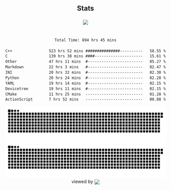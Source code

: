 


<div align="center">

## Stats
<img style="margin: 5px;" src="https://github-readme-stats.vercel.app/api?username=Sylensky&hide=stars&cache_seconds=1800&count_private=true&show_icons=true&include_all_commits=true&hide_border=false&theme=github_dark"/>
</div><br>

<div align="center">

<!--START_SECTION:waka-->

```txt
Total Time: 894 hrs 45 mins

C++                523 hrs 52 mins ###############----------   58.55 %
C                  139 hrs 38 mins ####---------------------   15.61 %
Other              47 hrs 11 mins  #------------------------   05.27 %
Markdown           22 hrs 3 mins   #------------------------   02.47 %
INI                20 hrs 32 mins  #------------------------   02.30 %
Python             20 hrs 24 mins  #------------------------   02.28 %
YAML               19 hrs 14 mins  #------------------------   02.15 %
Devicetree         19 hrs 11 mins  #------------------------   02.15 %
CMake              11 hrs 25 mins  -------------------------   01.28 %
ActionScript       7 hrs 52 mins   -------------------------   00.88 %
```

<!--END_SECTION:waka-->

</div>

<div align="center">
<img src="https://raw.githubusercontent.com/Sylensky/Sylensky/animation/github-contribution-grid-snake-dark.svg#gh-dark-mode-only"/>
<img src="https://raw.githubusercontent.com/Sylensky/Sylensky/animation/github-contribution-grid-snake.svg#gh-light-mode-only"/>
</div>

<div align="center">
viewed by <img src="https://visitor-badge.laobi.icu/badge?page_id=Sylensky.Sylensky" align="center" height="20" width="" />
</div>
